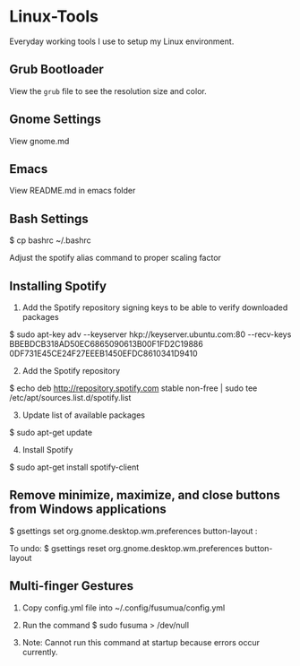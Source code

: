 # Linux-Tools
Everyday working tools I use to setup my Linux environment.

## Grub Bootloader
View the `grub` file to see the resolution size and color.

## Gnome Settings
View gnome.md

## Emacs
View README.md in emacs folder

## Bash Settings
$ cp bashrc ~/.bashrc

Adjust the spotify alias command to proper scaling factor

## Installing Spotify

1. Add the Spotify repository signing keys to be able to verify downloaded packages

$ sudo apt-key adv --keyserver hkp://keyserver.ubuntu.com:80 --recv-keys BBEBDCB318AD50EC6865090613B00F1FD2C19886 0DF731E45CE24F27EEEB1450EFDC8610341D9410

2. Add the Spotify repository

$ echo deb http://repository.spotify.com stable non-free | sudo tee /etc/apt/sources.list.d/spotify.list

3. Update list of available packages

$ sudo apt-get update


4. Install Spotify

$ sudo apt-get install spotify-client

## Remove minimize, maximize, and close buttons from Windows applications
$ gsettings set org.gnome.desktop.wm.preferences button-layout :

To undo:
$ gsettings reset org.gnome.desktop.wm.preferences button-layout

## Multi-finger Gestures
1. Copy config.yml file into ~/.config/fusumua/config.yml

2. Run the command
   $ sudo fusuma > /dev/null

3. Note: Cannot run this command at startup because errors occur currently.
